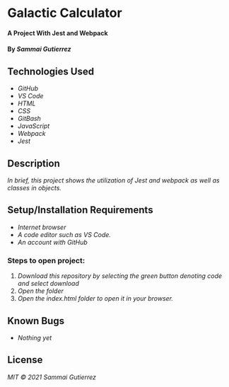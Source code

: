 # Galactic Calculator

####  A Project With Jest and Webpack

#### By _**Sammai Gutierrez**_

## Technologies Used

* _GitHub_
* _VS Code_
* _HTML_
* _CSS_
* _GitBash_
* _JavaScript_
* _Webpack_
* _Jest_

## Description

_In brief, this project shows the utilization of Jest and webpack as well as classes in objects._

## Setup/Installation Requirements

* _Internet browser_
* _A code editor such as VS Code._
* _An account with GitHub_

### Steps to open project:

1. _Download this repository by selecting the green button denoting code and select download_
2. _Open the folder_
3. _Open the index.html folder to open it in your browser._

## Known Bugs

* _Nothing yet_

## License

_MIT &copy; 2021 Sammai Gutierrez_

